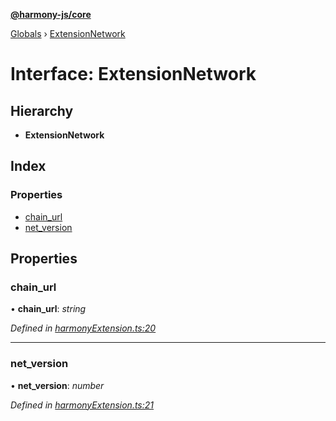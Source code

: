 **[@harmony-js/core](../README.md)**

[Globals](../README.md) › [ExtensionNetwork](extensionnetwork.md)

# Interface: ExtensionNetwork

## Hierarchy

* **ExtensionNetwork**

## Index

### Properties

* [chain_url](extensionnetwork.md#chain_url)
* [net_version](extensionnetwork.md#net_version)

## Properties

###  chain_url

• **chain_url**: *string*

*Defined in [harmonyExtension.ts:20](https://github.com/FireStack-Lab/Harmony-sdk-core/blob/d171933/packages/harmony-core/src/harmonyExtension.ts#L20)*

___

###  net_version

• **net_version**: *number*

*Defined in [harmonyExtension.ts:21](https://github.com/FireStack-Lab/Harmony-sdk-core/blob/d171933/packages/harmony-core/src/harmonyExtension.ts#L21)*